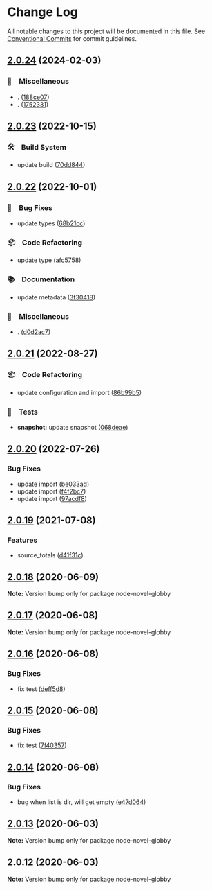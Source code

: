 # Change Log

All notable changes to this project will be documented in this file.
See [Conventional Commits](https://conventionalcommits.org) for commit guidelines.

## [2.0.24](https://github.com/bluelovers/ws-glob/compare/node-novel-globby@2.0.23...node-novel-globby@2.0.24) (2024-02-03)



### 🔖　Miscellaneous

* . ([188ce07](https://github.com/bluelovers/ws-glob/commit/188ce07e8b49a524be68d73f96fe4f86c9d33c03))
* . ([1752331](https://github.com/bluelovers/ws-glob/commit/1752331f17849245e403b8619ebdb7f8a4000b9e))



## [2.0.23](https://github.com/bluelovers/ws-glob/compare/node-novel-globby@2.0.22...node-novel-globby@2.0.23) (2022-10-15)



### 🛠　Build System

* update build ([70dd844](https://github.com/bluelovers/ws-glob/commit/70dd844d197238514ce8744f2eb0994936f0c132))



## [2.0.22](https://github.com/bluelovers/ws-glob/compare/node-novel-globby@2.0.21...node-novel-globby@2.0.22) (2022-10-01)



### 🐛　Bug Fixes

* update types ([68b21cc](https://github.com/bluelovers/ws-glob/commit/68b21cca5b5fabdf49f017b42ce6b066b3246169))


### 📦　Code Refactoring

* update type ([afc5758](https://github.com/bluelovers/ws-glob/commit/afc5758c85ac011b5e4104d0373d420068cbbd22))


### 📚　Documentation

* update metadata ([3f30418](https://github.com/bluelovers/ws-glob/commit/3f30418f0fe0441a71f77a889402645f8ed2df6e))


### 🔖　Miscellaneous

* . ([d0d2ac7](https://github.com/bluelovers/ws-glob/commit/d0d2ac75f58ca1e5e8b3f587fd19641e81400103))



## [2.0.21](https://github.com/bluelovers/ws-glob/compare/node-novel-globby@2.0.20...node-novel-globby@2.0.21) (2022-08-27)



### 📦　Code Refactoring

* update configuration and import ([86b99b5](https://github.com/bluelovers/ws-glob/commit/86b99b509badbacb5c5deceff92578a1170b8ef3))


### 🚨　Tests

* **snapshot:** update snapshot ([068deae](https://github.com/bluelovers/ws-glob/commit/068deaed1bb88be47f03e6ef7b220a4ac1175261))



## [2.0.20](https://github.com/bluelovers/ws-glob/compare/node-novel-globby@2.0.19...node-novel-globby@2.0.20) (2022-07-26)


### Bug Fixes

* update import ([be033ad](https://github.com/bluelovers/ws-glob/commit/be033ad34afd1feccae8c332f169a76a020a1125))
* update import ([f4f2bc7](https://github.com/bluelovers/ws-glob/commit/f4f2bc79c1b479c0d8e1e82bfd9bb84a5ddc32dd))
* update import ([97acdf8](https://github.com/bluelovers/ws-glob/commit/97acdf82a11ff3328157869f47ee26676991efc9))





## [2.0.19](https://github.com/bluelovers/ws-glob/compare/node-novel-globby@2.0.18...node-novel-globby@2.0.19) (2021-07-08)


### Features

* source_totals ([d41f31c](https://github.com/bluelovers/ws-glob/commit/d41f31c831a487d5112fd90f78198d5599467479))





## [2.0.18](https://github.com/bluelovers/ws-glob/compare/node-novel-globby@2.0.17...node-novel-globby@2.0.18) (2020-06-09)

**Note:** Version bump only for package node-novel-globby





## [2.0.17](https://github.com/bluelovers/ws-glob/compare/node-novel-globby@2.0.16...node-novel-globby@2.0.17) (2020-06-08)

**Note:** Version bump only for package node-novel-globby





## [2.0.16](https://github.com/bluelovers/ws-glob/compare/node-novel-globby@2.0.15...node-novel-globby@2.0.16) (2020-06-08)


### Bug Fixes

* fix test ([deff5d8](https://github.com/bluelovers/ws-glob/commit/deff5d86b64362c781d94e8f6e83cd885709a1dd))





## [2.0.15](https://github.com/bluelovers/ws-glob/compare/node-novel-globby@2.0.14...node-novel-globby@2.0.15) (2020-06-08)


### Bug Fixes

* fix test ([7f40357](https://github.com/bluelovers/ws-glob/commit/7f40357f760b082f5168a2907daa368dbe44756e))





## [2.0.14](https://github.com/bluelovers/ws-glob/compare/node-novel-globby@2.0.13...node-novel-globby@2.0.14) (2020-06-08)


### Bug Fixes

* bug when list is dir, will get empty ([e47d064](https://github.com/bluelovers/ws-glob/commit/e47d064cd99cba1c2b1797b9604a4a6514a11fa3))





## [2.0.13](https://github.com/bluelovers/ws-glob/compare/node-novel-globby@2.0.12...node-novel-globby@2.0.13) (2020-06-03)

**Note:** Version bump only for package node-novel-globby





## 2.0.12 (2020-06-03)

**Note:** Version bump only for package node-novel-globby
